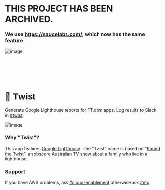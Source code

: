 <br /><br /><br /><br />


# THIS PROJECT HAS BEEN ARCHIVED. 
### We use https://saucelabs.com/, which now has the same feature.

![image](https://user-images.githubusercontent.com/224547/46071158-59672100-c177-11e8-805f-cf22a0318497.png)

<br /><br /><br /><br />


# 🚨 Twist

Generate Google Lighthouse reports for FT.com apps. Log results to Slack in [#twist](https://financialtimes.slack.com/messages/C8K8ZAFUY).

![image](https://user-images.githubusercontent.com/51677/43522199-84af3fe0-9590-11e8-9a1f-f992b02c642c.png)

### Why "Twist"?

This app features [Google Lighthouse](https://developers.google.com/web/tools/lighthouse/). The "Twist" name is based on "[Round the Twist](https://en.wikipedia.org/wiki/Round_the_Twist)", an obscure Australian TV show about a family who live in a lighthouse.

### Support

If you have AWS problems, ask [#cloud-enablement](https://financialtimes.slack.com/messages/C0BLHAR17) otherwise ask [#etg](https://financialtimes.slack.com/messages/C08PF33EC)
